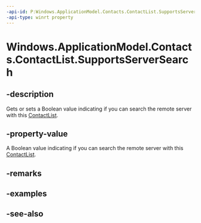 ----api-id: P:Windows.ApplicationModel.Contacts.ContactList.SupportsServerSearch
-api-type: winrt property
---<!-- Property syntaxpublic bool SupportsServerSearch { get;  set; }--># Windows.ApplicationModel.Contacts.ContactList.SupportsServerSearch## -descriptionGets or sets a Boolean value indicating if you can search the remote server with this [ContactList](contactlist.md).## -property-valueA Boolean value indicating if you can search the remote server with this [ContactList](contactlist.md).## -remarks## -examples## -see-also